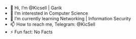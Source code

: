 - 👋 Hi, I’m @Kicsell | Garik
- 👀 I’m interested in Computer Science
- 🌱 I’m currently learning Networking | Information Security
- 📫 How to reach me, Telegram: @KicSell
- ⚡ Fun fact: No Facts

<!---
Kicsell/Kicsell is a ✨ special ✨ repository because its `README.md` (this file) appears on your GitHub profile.
You can click the Preview link to take a look at your changes.
--->

